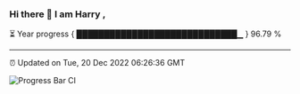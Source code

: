 ### Hi there 👋 I am Harry , 

⏳ Year progress { █████████████████████████████▁ } 96.79 %

---

⏰ Updated on Tue, 20 Dec 2022 06:26:36 GMT

![Progress Bar CI](https://github.com/duykhang68/duykhang68/workflows/Progress%20Bar%20CI/badge.svg)
